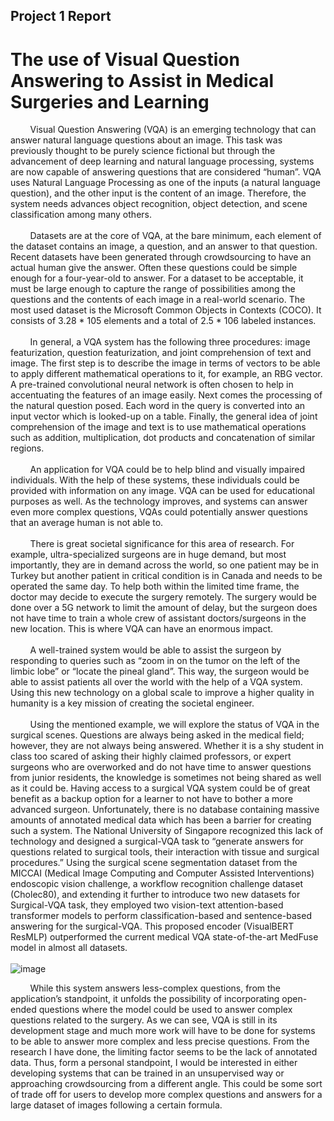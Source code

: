 ## Project 1 Report
# The use of Visual Question Answering to Assist in Medical Surgeries and Learning
&nbsp;&nbsp;&nbsp;&nbsp;&nbsp;&nbsp;&nbsp;&nbsp;Visual Question Answering (VQA) is an emerging technology that can answer natural language questions about an image. This task was previously thought to be purely science fictional but through the advancement of deep learning and natural language processing, systems are now capable of answering questions that are considered “human”. VQA uses Natural Language Processing as one of the inputs (a natural language question), and the other input is the content of an image. Therefore, the system needs advances object recognition, object detection, and scene classification among many others. <br><br>
&nbsp;&nbsp;&nbsp;&nbsp;&nbsp;&nbsp;&nbsp;&nbsp;Datasets are at the core of VQA, at the bare minimum, each element of the dataset contains an image, a question, and an answer to that question. Recent datasets have been generated through crowdsourcing to have an actual human give the answer. Often these questions could be simple enough for a four-year-old to answer. For a dataset to be acceptable, it must be large enough to capture the range of possibilities among the questions and the contents of each image in a real-world scenario. The most used dataset is the Microsoft Common Objects in Contexts (COCO). It consists of 3.28 * 105 elements and a total of 2.5 * 106 labeled instances. <br><br>
&nbsp;&nbsp;&nbsp;&nbsp;&nbsp;&nbsp;&nbsp;&nbsp;In general, a VQA system has the following three procedures: image featurization, question featurization, and joint comprehension of text and image. The first step is to describe the image in terms of vectors to be able to apply different mathematical operations to it, for example, an RBG vector. A pre-trained convolutional neural network is often chosen to help in accentuating the features of an image easily. Next comes the processing of the natural question posed. Each word in the query is converted into an input vector which is looked-up on a table. Finally, the general idea of joint comprehension of the image and text is to use mathematical operations such as addition, multiplication, dot products and concatenation of similar regions. <br><br>
&nbsp;&nbsp;&nbsp;&nbsp;&nbsp;&nbsp;&nbsp;&nbsp;An application for VQA could be to help blind and visually impaired individuals. With the help of these systems, these individuals could be provided with information on any image. VQA can be used for educational purposes as well. As the technology improves, and systems can answer even more complex questions, VQAs could potentially answer questions that an average human is not able to. <br><br>
&nbsp;&nbsp;&nbsp;&nbsp;&nbsp;&nbsp;&nbsp;&nbsp;There is great societal significance for this area of research. For example, ultra-specialized surgeons are in huge demand, but most importantly, they are in demand across the world, so one patient may be in Turkey but another patient in critical condition is in Canada and needs to be operated the same day. To help both within the limited time frame, the doctor may decide to execute the surgery remotely. The surgery would be done over a 5G network to limit the amount of delay, but the surgeon does not have time to train a whole crew of assistant doctors/surgeons in the new location. This is where VQA can have an enormous impact. <br><br>
&nbsp;&nbsp;&nbsp;&nbsp;&nbsp;&nbsp;&nbsp;&nbsp;A well-trained system would be able to assist the surgeon by responding to queries such as “zoom in on the tumor on the left of the limbic lobe” or “locate the pineal gland”. This way, the surgeon would be able to assist patients all over the world with the help of a VQA system. Using this new technology on a global scale to improve a higher quality in humanity is a key mission of creating the societal engineer. <br><br>
&nbsp;&nbsp;&nbsp;&nbsp;&nbsp;&nbsp;&nbsp;&nbsp;Using the mentioned example, we will explore the status of VQA in the surgical scenes. Questions are always being asked in the medical field; however, they are not always being answered. Whether it is a shy student in class too scared of asking their highly claimed professors, or expert surgeons who are overworked and do not have time to answer questions from junior residents, the knowledge is sometimes not being shared as well as it could be. Having access to a surgical VQA system could be of great benefit as a backup option for a learner to not have to bother a more advanced surgeon. Unfortunately, there is no database containing massive amounts of annotated medical data which has been a barrier for creating such a system. The National University of Singapore recognized this lack of technology and designed a surgical-VQA task to “generate answers for questions related to surgical tools, their interaction with tissue and surgical procedures.” Using the surgical scene segmentation dataset from the MICCAI (Medical Image Computing and Computer Assisted Interventions) endoscopic vision challenge, a workflow recognition challenge dataset (Cholec80), and extending it further to introduce two new datasets for Surgical-VQA task, they employed two vision-text attention-based transformer models to perform classification-based and sentence-based answering for the surgical-VQA. This proposed encoder (VisualBERT ResMLP) outperformed the current medical VQA state-of-the-art MedFuse model in almost all datasets. <br><br>
![image](https://user-images.githubusercontent.com/52050560/191089466-c371e62e-e8ab-4f3a-84c6-310b073f9f72.png)

&nbsp;&nbsp;&nbsp;&nbsp;&nbsp;&nbsp;&nbsp;&nbsp;While this system answers less-complex questions, from the application’s standpoint, it unfolds the possibility of incorporating open-ended questions where the model could be used to answer complex questions related to the surgery. As we can see, VQA is still in its development stage and much more work will have to be done for systems to be able to answer more complex and less precise questions. From the research I have done, the limiting factor seems to be the lack of annotated data. Thus, form a personal standpoint, I would be interested in either developing systems that can be trained in an unsupervised way or approaching crowdsourcing from a different angle. This could be some sort of trade off for users to develop more complex questions and answers for a large dataset of images following a certain formula.

